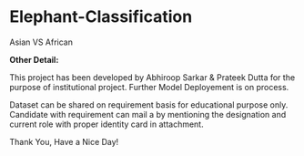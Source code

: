 # Elephant-Classification
Asian VS African


**Other Detail:**

This project has been developed by Abhiroop Sarkar & Prateek Dutta for the purpose of institutional project. Further Model Deployement is on process.

Dataset can be shared on requirement basis for educational purpose only. Candidate with requirement can mail a by mentioning the designation and current role with proper identity card in attachment.

Thank You, Have a Nice Day!
